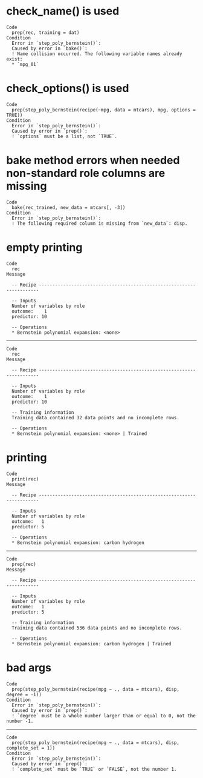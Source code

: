 # check_name() is used

    Code
      prep(rec, training = dat)
    Condition
      Error in `step_poly_bernstein()`:
      Caused by error in `bake()`:
      ! Name collision occurred. The following variable names already exist:
      * `mpg_01`

# check_options() is used

    Code
      prep(step_poly_bernstein(recipe(~mpg, data = mtcars), mpg, options = TRUE))
    Condition
      Error in `step_poly_bernstein()`:
      Caused by error in `prep()`:
      ! `options` must be a list, not `TRUE`.

# bake method errors when needed non-standard role columns are missing

    Code
      bake(rec_trained, new_data = mtcars[, -3])
    Condition
      Error in `step_poly_bernstein()`:
      ! The following required column is missing from `new_data`: disp.

# empty printing

    Code
      rec
    Message
      
      -- Recipe ----------------------------------------------------------------------
      
      -- Inputs 
      Number of variables by role
      outcome:    1
      predictor: 10
      
      -- Operations 
      * Bernstein polynomial expansion: <none>

---

    Code
      rec
    Message
      
      -- Recipe ----------------------------------------------------------------------
      
      -- Inputs 
      Number of variables by role
      outcome:    1
      predictor: 10
      
      -- Training information 
      Training data contained 32 data points and no incomplete rows.
      
      -- Operations 
      * Bernstein polynomial expansion: <none> | Trained

# printing

    Code
      print(rec)
    Message
      
      -- Recipe ----------------------------------------------------------------------
      
      -- Inputs 
      Number of variables by role
      outcome:   1
      predictor: 5
      
      -- Operations 
      * Bernstein polynomial expansion: carbon hydrogen

---

    Code
      prep(rec)
    Message
      
      -- Recipe ----------------------------------------------------------------------
      
      -- Inputs 
      Number of variables by role
      outcome:   1
      predictor: 5
      
      -- Training information 
      Training data contained 536 data points and no incomplete rows.
      
      -- Operations 
      * Bernstein polynomial expansion: carbon hydrogen | Trained

# bad args

    Code
      prep(step_poly_bernstein(recipe(mpg ~ ., data = mtcars), disp, degree = -1))
    Condition
      Error in `step_poly_bernstein()`:
      Caused by error in `prep()`:
      ! `degree` must be a whole number larger than or equal to 0, not the number -1.

---

    Code
      prep(step_poly_bernstein(recipe(mpg ~ ., data = mtcars), disp, complete_set = 1))
    Condition
      Error in `step_poly_bernstein()`:
      Caused by error in `prep()`:
      ! `complete_set` must be `TRUE` or `FALSE`, not the number 1.

